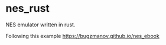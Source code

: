 # nes_rust

NES emulator written in rust.

Following this example https://bugzmanov.github.io/nes_ebook
